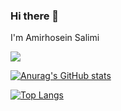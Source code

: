 ### Hi there 👋
I'm Amirhosein Salimi

<img src="https://readme-typing-svg.herokuapp.com?color=%2336BCF7&lines=Amirhosein+Salimi;Android+developer" >


[![Anurag's GitHub stats](https://github-readme-stats.vercel.app/api?username=TheSalimi&count_private=true)](https://github.com/anuraghazra/github-readme-stats)

[![Top Langs](https://github-readme-stats.vercel.app/api/top-langs/?username=TheSalimi&layout=compact)](https://github.com/anuraghazra/github-readme-stats)

